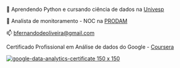 🌱 Aprendendo Python e cursando ciência de dados na [Univesp](https://univesp.br/cursos/bacharel-em-ciencia-de-dados)

🔭 Analista de monitoramento - NOC na [PRODAM](https://portal.prodam.sp.gov.br/)

📫 bfernandodeoliveira@gmail.com

Certificado Profissional em Análise de dados do Google - [Coursera](https://www.coursera.org/professional-certificates/google-data-analytics)

[![google-data-analytics-certificate 150 x 150](https://user-images.githubusercontent.com/25668474/138214366-41f3dae1-9802-4167-86c7-d74b3fbc47a1.png)](https://www.coursera.org/professional-certificates/google-data-analytics)

<!--
**bfernandodeoliveira/bfernandodeoliveira** is a ✨ _special_ ✨ repository because its `README.md` (this file) appears on your GitHub profile.

Here are some ideas to get you started:

- 🔭 I’m currently working on ...
- 🌱 I’m currently learning ...
- 👯 I’m looking to collaborate on ...
- 🤔 I’m looking for help with ...
- 💬 Ask me about ...
- 📫 How to reach me: ...
- 😄 Pronouns: ...
- ⚡ Fun fact: ...
-->
